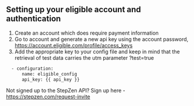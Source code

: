 ## Setting up your eligible account and authentication

1. Create an account which does require payment information
2. Go to account and generate a new api key using the account password, https://account.eligible.com/profile/access_keys
3. Add the appropriate key to your config file and keep in mind that the retrieval of test data carries the utm parameter ?test=true
```bash
  - configuration:
      name: eligible_config
      api_key: {{ api_key }}
```

Not signed up to the StepZen API? Sign up here - https://stepzen.com/request-invite
